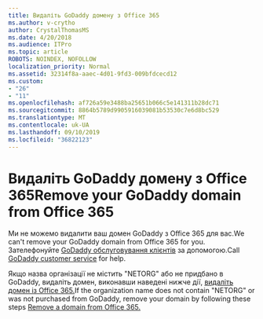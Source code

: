```yaml
---
title: Видаліть GoDaddy домену з Office 365
ms.author: v-crytho
author: CrystalThomasMS
ms.date: 4/20/2018
ms.audience: ITPro
ms.topic: article
ROBOTS: NOINDEX, NOFOLLOW
localization_priority: Normal
ms.assetid: 32314f8a-aaec-4d01-9fd3-009bfdcecd12
ms.custom:
- "26"
- "11"
ms.openlocfilehash: af726a59e3488ba25651b066c5e141311b28dc71
ms.sourcegitcommit: 8864b5789d9905916039081b53530c7e6d8bc529
ms.translationtype: MT
ms.contentlocale: uk-UA
ms.lasthandoff: 09/10/2019
ms.locfileid: "36822123"
---
```

# <a name="remove-your-godaddy-domain-from-office-365"></a><span data-ttu-id="8527b-102">Видаліть GoDaddy домену з Office 365</span><span class="sxs-lookup"><span data-stu-id="8527b-102">Remove your GoDaddy domain from Office 365</span></span>

<span data-ttu-id="8527b-103">Ми не можемо видалити ваш домен GoDaddy з Office 365 для вас.</span><span class="sxs-lookup"><span data-stu-id="8527b-103">We can't remove your GoDaddy domain from Office 365 for you.</span></span> <span data-ttu-id="8527b-104">Зателефонуйте [GoDaddy обслуговування клієнтів](https://aka.ms/contact-godaddy) за допомогою.</span><span class="sxs-lookup"><span data-stu-id="8527b-104">Call [GoDaddy customer service](https://aka.ms/contact-godaddy) for help.</span></span>
  
<span data-ttu-id="8527b-105">Якщо назва організації не містить "NETORG" або не придбано в GoDaddy, видаліть домен, виконавши наведені нижче дії, [видаліть домен із Office 365.](https://docs.microsoft.com/office365/admin/get-help-with-domains/remove-a-domain)</span><span class="sxs-lookup"><span data-stu-id="8527b-105">If the organization name does not contain "NETORG" or was not purchased from GoDaddy, remove your domain by following these steps [Remove a domain from Office 365.](https://docs.microsoft.com/office365/admin/get-help-with-domains/remove-a-domain)</span></span>
  